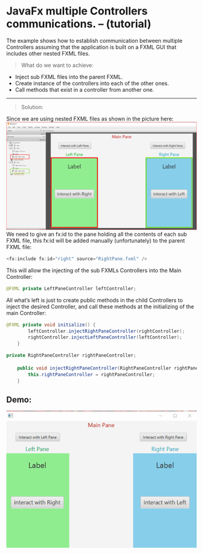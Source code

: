 # JavaFx multiple Controllers communications. – (tutorial)
The example shows how to establish communication between multiple Controllers assuming that the application is built on a FXML GUI that includes other nested FXML files.
> What do we want to achieve:

- Inject sub FXML files into the parent FXML.
- Create instance of the controllers into each of the other ones.
- Call methods that exist in a controller from another one.


------------

> Solution:

Since we are using nested FXML files as shown in the picture here:
![](/images/structure.jpg)
We need to give an fx:id to the pane holding all the contents of each sub FXML file, this fx:id will be added manually (unfortunately) to the parent FXML file:
```java
<fx:include fx:id="right" source="RightPane.fxml" />
```
This will allow the injecting of the sub FXMLs Controllers into the Main Controller:
```java
@FXML private LeftPaneController leftController;
```
All what’s left is just to create public methods in the child Controllers to inject the desired Controller, and call these methods at the initializing of the main Controller:

```java
@FXML private void initialize() {
		leftController.injectRightPaneController(rightController);
		rightController.injectLeftPaneController(leftController);
	}
```


```java
private RightPaneController rightPaneController;
	
	public void injectRightPaneController(RightPaneController rightPaneController) {
		this.rightPaneController = rightPaneController;
	}
```

## Demo:
![](/images/demo.gif)
